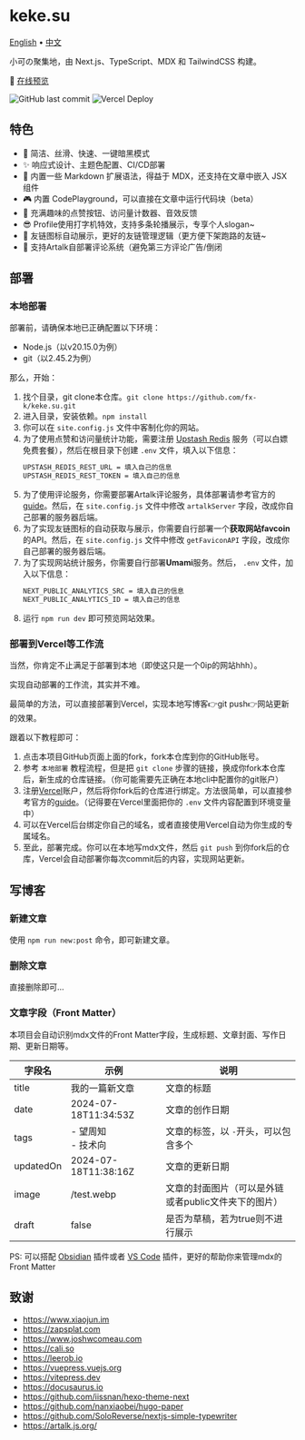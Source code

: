 # keke.su

[English](./README.en.md) • [中文](./README.md)

小可の聚集地，由 Next.js、TypeScript、MDX 和 TailwindCSS 构建。

👀 [在线预览](https://keke.su/)

![GitHub last commit](https://img.shields.io/github/last-commit/fx-k/keke.su)  ![Vercel Deploy](https://deploy-badge.vercel.app/vercel/192168123-xyz)


## 特色

- 🎨 简洁、丝滑、快速、一键暗黑模式
- ✨ 响应式设计、主题色配置、CI/CD部署
- 🧩 内置一些 Markdown 扩展语法，得益于 MDX，还支持在文章中嵌入 JSX 组件
- 🎮 内置 CodePlayground，可以直接在文章中运行代码块（beta）
- 🔫 充满趣味的点赞按钮、访问量计数器、音效反馈
- 😎 Profile使用打字机特效，支持多条轮播展示，专享个人slogan~
- 👐 友链图标自动展示，更好的友链管理逻辑（更方便下架跑路的友链~
- 💭 支持Artalk自部署评论系统（避免第三方评论广告/倒闭

## 部署

### 本地部署

部署前，请确保本地已正确配置以下环境：

- Node.js（以v20.15.0为例）
- git（以2.45.2为例）

那么，开始：

1. 找个目录，git clone本仓库。`git clone https://github.com/fx-k/keke.su.git`
2. 进入目录，安装依赖。`npm install`
3. 你可以在 `site.config.js` 文件中客制化你的网站。
4. 为了使用点赞和访问量统计功能，需要注册 [Upstash Redis](https://console.upstash.com/redis) 服务（可以白嫖免费套餐），然后在根目录下创建 `.env` 文件，填入以下信息：
   ```bash
   UPSTASH_REDIS_REST_URL = 填入自己的信息
   UPSTASH_REDIS_REST_TOKEN = 填入自己的信息
   ```
5. 为了使用评论服务，你需要部署Artalk评论服务，具体部署请参考官方的[guide](https://artalk.js.org/guide/deploy.html)。然后，在 `site.config.js` 文件中修改 `artalkServer` 字段，改成你自己部署的服务器后端。
6. 为了实现友链图标的自动获取与展示，你需要自行部署一个**获取网站favcoin**的API。然后，在 `site.config.js` 文件中修改 `getFaviconAPI` 字段，改成你自己部署的服务器后端。
7. 为了实现网站统计服务，你需要自行部署**Umami**服务。然后， `.env` 文件，加入以下信息：
   ```bash
   NEXT_PUBLIC_ANALYTICS_SRC = 填入自己的信息
   NEXT_PUBLIC_ANALYTICS_ID = 填入自己的信息
   ```
8. 运行 `npm run dev` 即可预览网站效果。

### 部署到Vercel等工作流

当然，你肯定不止满足于部署到本地（即使这只是一个0ip的网站hhh）。

实现自动部署的工作流，其实并不难。

最简单的方法，可以直接部署到Vercel，实现本地写博客👉git push👉网站更新的效果。

跟着以下教程即可：

1. 点击本项目GitHub页面上面的fork，fork本仓库到你的GitHub账号。
2. 参考 `本地部署` 教程流程，但是把 `git clone` 步骤的链接，换成你fork本仓库后，新生成的仓库链接。（你可能需要先正确在本地cli中配置你的git账户）
3. 注册[Vercel](https://vercel.com/)账户，然后将你fork后的仓库进行绑定。方法很简单，可以直接参考官方的[guide](https://vercel.com/docs/getting-started-with-vercel)。（记得要在Vercel里面把你的 `.env` 文件内容配置到环境变量中）
4. 可以在Vercel后台绑定你自己的域名，或者直接使用Vercel自动为你生成的专属域名。
5. 至此，部署完成。你可以在本地写mdx文件，然后 `git push` 到你fork后的仓库，Vercel会自动部署你每次commit后的内容，实现网站更新。

## 写博客

### 新建文章

使用 `npm run new:post` 命令，即可新建文章。

### 删除文章

直接删除即可...

### 文章字段（Front Matter）

本项目会自动识别mdx文件的Front Matter字段，生成标题、文章封面、写作日期、更新日期等。

| 字段名    | 示例                   | 说明                                                 |
| --------- | ---------------------- | ---------------------------------------------------- |
| title     | 我的一篇新文章         | 文章的标题                                           |
| date      | 2024-07-18T11:34:53Z   | 文章的创作日期                                       |
| tags      | - 望周知<br />- 技术向 | 文章的标签，以 `-`开头，可以包含多个               |
| updatedOn | 2024-07-18T11:38:16Z   | 文章的更新日期                                       |
| image     | /test.webp             | 文章的封面图片（可以是外链或者public文件夹下的图片） |
| draft     | false                  | 是否为草稿，若为true则不进行展示                     |

PS: 可以搭配 [Obsidian](https://obsidian.md/) 插件或者 [VS Code](https://code.visualstudio.com/) 插件，更好的帮助你来管理mdx的Front Matter

## 致谢

- https://www.xiaojun.im
- https://zapsplat.com
- https://www.joshwcomeau.com
- https://cali.so
- https://leerob.io
- https://vuepress.vuejs.org
- https://vitepress.dev
- https://docusaurus.io
- https://github.com/iissnan/hexo-theme-next
- https://github.com/nanxiaobei/hugo-paper
- https://github.com/SoloReverse/nextjs-simple-typewriter
- https://artalk.js.org/
